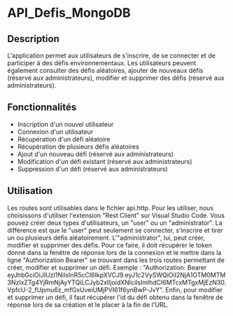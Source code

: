 # API_Defis_MongoDB

## Description

L'application permet aux utilisateurs de s'inscrire, de se connecter et de participer à des défis environnementaux. Les utilisateurs peuvent également consulter des défis aléatoires, ajouter de nouveaux défis (réservé aux administrateurs), modifier et supprimer des défis (réservé aux administrateurs).

## Fonctionnalités

- Inscription d'un nouvel utilisateur
- Connexion d'un utilisateur
- Récupération d'un défi aléatoire
- Récupération de plusieurs défis aléatoires
- Ajout d'un nouveau défi (réservé aux administrateurs)
- Modification d'un défi existant (réservé aux administrateurs)
- Suppression d'un défi (réservé aux administrateurs)

## Utilisation

Les routes sont utilisables dans le fichier api.http. Pour les utiliser, nous choisissons d'utiliser l'extension "Rest Client" sur Visual Studio Code. Vous pouvez créer deux types d'utilisateurs, un "user" ou un "administrator". La différence est que le "user" peut seulement se connecter, s'inscrire et tirer un ou plusieurs défis aléatoirement. L'"administrator", lui, peut créer, modifier et supprimer des défis. Pour ce faire, il doit récupérer le token donné dans la fenêtre de réponse lors de la connexion et le mettre dans la ligne "Authorization Bearer" se trouvant dans les trois routes permettant de créer, modifier et supprimer un défi. Exemple : "Authorization: Bearer eyJhbGciOiJIUzI1NiIsInR5cCI6IkpXVCJ9.eyJ1c2VySWQiOiI2NjA1OTM0MTM3NzIxZTg4YjRmNjAyYTQiLCJyb2xlIjoidXNlciIsImlhdCI6MTcxMTgxMjEzN30.VpfcU-2_fUpmu6z_mfGxUveiUMjPVI61f6ynBwP-JvY". Enfin, pour modifier et supprimer un défi, il faut récupérer l'id du défi obtenu dans la fenêtre de réponse lors de sa création et le placer à la fin de l'URL.

